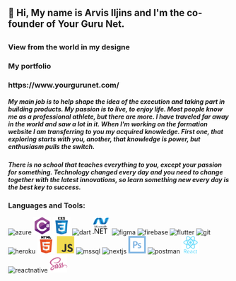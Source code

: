 <h2>👋 Hi, My name is Arvis Iljins and I'm the co-founder of Your Guru Net.<h2>
<h3>View from the world in my designe<h3>
 <h3>My portfolio<h3>  <a  target="https://www.yourgurunet.com/"> https://www.yourgurunet.com/</a>

<h5>My main job is to help shape the idea of the execution and taking part in building products. My passion is to live, to enjoy life. Most people know me as a professional athlete, but there are more. I have traveled far away in the world and saw a lot in it. When I'm working on the formation website I am transferring to you my acquired knowledge. First one, that exploring starts with you, another, that knowledge is power, but enthusiasm pulls the switch.<h5>

<h5>There is no school that teaches everything to you, except your passion for something. Technology changed every day and you need to change together with the latest innovations, so learn something new every day is the best key to success.<h5>

 <h3 align="left">Languages and Tools:</h3>
<p align="left"> <a target="_blank"> <img src="https://www.vectorlogo.zone/logos/microsoft_azure/microsoft_azure-icon.svg" alt="azure" width="40" height="40"/> </a> <a  target="_blank"> <img src="https://raw.githubusercontent.com/devicons/devicon/master/icons/csharp/csharp-original.svg" alt="csharp" width="40" height="40"/> </a> <a target="_blank"> <img src="https://raw.githubusercontent.com/devicons/devicon/master/icons/css3/css3-original-wordmark.svg" alt="css3" width="40" height="40"/> </a> <a  target="_blank"> <img src="https://www.vectorlogo.zone/logos/dartlang/dartlang-icon.svg" alt="dart" width="40" height="40"/> </a> <a  target="_blank"> <img src="https://raw.githubusercontent.com/devicons/devicon/master/icons/dot-net/dot-net-original-wordmark.svg" alt="dotnet" width="40" height="40"/> </a> <a  target="_blank"> <img src="https://www.vectorlogo.zone/logos/figma/figma-icon.svg" alt="figma" width="40" height="40"/> </a> <a  target="_blank"> <img src="https://www.vectorlogo.zone/logos/firebase/firebase-icon.svg" alt="firebase" width="40" height="40"/> </a> <a  target="_blank"> <img src="https://www.vectorlogo.zone/logos/flutterio/flutterio-icon.svg" alt="flutter" width="40" height="40"/> </a> <a  target="_blank"> <img src="https://www.vectorlogo.zone/logos/git-scm/git-scm-icon.svg" alt="git" width="40" height="40"/> </a> <a  target="_blank"> <img src="https://www.vectorlogo.zone/logos/heroku/heroku-icon.svg" alt="heroku" width="40" height="40"/> </a> <a  target="_blank"> <img src="https://raw.githubusercontent.com/devicons/devicon/master/icons/html5/html5-original-wordmark.svg" alt="html5" width="40" height="40"/> </a> <a target="_blank"> <img src="https://raw.githubusercontent.com/devicons/devicon/master/icons/javascript/javascript-original.svg" alt="javascript" width="40" height="40"/> </a> <a  target="_blank"> <img src="https://www.svgrepo.com/show/303229/microsoft-sql-server-logo.svg" alt="mssql" width="40" height="40"/> </a> <a  target="_blank"> <img src="https://cdn.worldvectorlogo.com/logos/nextjs-3.svg" alt="nextjs" width="40" height="40"/> </a> <a  target="_blank"> <img src="https://raw.githubusercontent.com/devicons/devicon/master/icons/photoshop/photoshop-line.svg" alt="photoshop" width="40" height="40"/> </a> <a target="_blank"> <img src="https://www.vectorlogo.zone/logos/getpostman/getpostman-icon.svg" alt="postman" width="40" height="40"/> </a> <a target="_blank"> <img src="https://raw.githubusercontent.com/devicons/devicon/master/icons/react/react-original-wordmark.svg" alt="react" width="40" height="40"/> </a> <a  target="_blank"> <img src="https://reactnative.dev/img/header_logo.svg" alt="reactnative" width="40" height="40"/> </a> <a target="_blank"> <img src="https://raw.githubusercontent.com/devicons/devicon/master/icons/sass/sass-original.svg" alt="sass" width="40" height="40"/> </a> </p>
